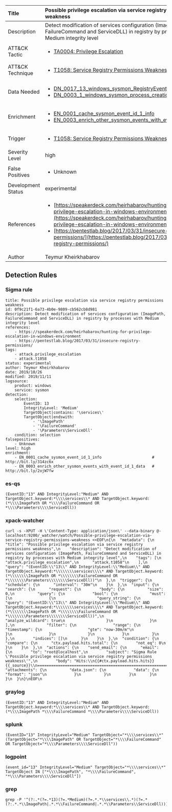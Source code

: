 | Title                | Possible privilege escalation via service registry permissions weakness                                                                                                                                                 |
|:---------------------|:------------------------------------------------------------------------------------------------------------------------------------------------------------|
| Description          | Detect modification of services configuration (ImagePath, FailureCommand and ServiceDLL) in registry by processes with Medium integrity level                                                                                                                                           |
| ATT&amp;CK Tactic    |  <ul><li>[TA0004: Privilege Escalation](https://attack.mitre.org/tactics/TA0004)</li></ul>  |
| ATT&amp;CK Technique | <ul><li>[T1058: Service Registry Permissions Weakness](https://attack.mitre.org/techniques/T1058)</li></ul>  |
| Data Needed          | <ul><li>[DN_0017_13_windows_sysmon_RegistryEvent](../Data_Needed/DN_0017_13_windows_sysmon_RegistryEvent.md)</li><li>[DN_0003_1_windows_sysmon_process_creation](../Data_Needed/DN_0003_1_windows_sysmon_process_creation.md)</li></ul>  |
| Enrichment |<ul><li>[EN_0001_cache_sysmon_event_id_1_info](../Enrichments/EN_0001_cache_sysmon_event_id_1_info.md)</li><li>[EN_0003_enrich_other_sysmon_events_with_event_id_1_data](../Enrichments/EN_0003_enrich_other_sysmon_events_with_event_id_1_data.md)</li></ul> |
| Trigger              | <ul><li>[T1058: Service Registry Permissions Weakness](../Triggers/T1058.md)</li></ul>  |
| Severity Level       | high |
| False Positives      | <ul><li>Unknown</li></ul>  |
| Development Status   | experimental |
| References           | <ul><li>[https://speakerdeck.com/heirhabarov/hunting-for-privilege-escalation-in-windows-environment](https://speakerdeck.com/heirhabarov/hunting-for-privilege-escalation-in-windows-environment)</li><li>[https://pentestlab.blog/2017/03/31/insecure-registry-permissions/](https://pentestlab.blog/2017/03/31/insecure-registry-permissions/)</li></ul>  |
| Author               | Teymur Kheirkhabarov |


## Detection Rules

### Sigma rule

```
title: Possible privilege escalation via service registry permissions weakness
id: 0f9c21f1-6a73-4b0e-9809-cb562cb8d981
description: Detect modification of services configuration (ImagePath, FailureCommand and ServiceDLL) in registry by processes with Medium integrity level
references:
    - https://speakerdeck.com/heirhabarov/hunting-for-privilege-escalation-in-windows-environment
    - https://pentestlab.blog/2017/03/31/insecure-registry-permissions/
tags:
    - attack.privilege_escalation
    - attack.t1058
status: experimental
author: Teymur Kheirkhabarov
date: 2019/10/26
modified: 2019/11/11
logsource:
    product: windows
    service: sysmon
detection:
    selection:
        EventID: 13
        IntegrityLevel: 'Medium'
        TargetObject|contains: '\services\'
        TargetObject|endswith:
            - '\ImagePath'
            - '\FailureCommand'
            - '\Parameters\ServiceDll'
    condition: selection
falsepositives:
    - Unknown
level: high
enrichment:
    - EN_0001_cache_sysmon_event_id_1_info                      # http://bit.ly/314zc6x
    - EN_0003_enrich_other_sysmon_events_with_event_id_1_data   # http://bit.ly/2ojW7fw

```





### es-qs
    
```
(EventID:"13" AND IntegrityLevel:"Medium" AND TargetObject.keyword:*\\\\services\\* AND TargetObject.keyword:(*\\\\ImagePath OR *\\\\FailureCommand OR *\\\\Parameters\\\\ServiceDll))
```


### xpack-watcher
    
```
curl -s -XPUT -H \'Content-Type: application/json\' --data-binary @- localhost:9200/_watcher/watch/Possible-privilege-escalation-via-service-registry-permissions-weakness <<EOF\n{\n  "metadata": {\n    "title": "Possible privilege escalation via service registry permissions weakness",\n    "description": "Detect modification of services configuration (ImagePath, FailureCommand and ServiceDLL) in registry by processes with Medium integrity level",\n    "tags": [\n      "attack.privilege_escalation",\n      "attack.t1058"\n    ],\n    "query": "(EventID:\\"13\\" AND IntegrityLevel:\\"Medium\\" AND TargetObject.keyword:*\\\\\\\\services\\\\* AND TargetObject.keyword:(*\\\\\\\\ImagePath OR *\\\\\\\\FailureCommand OR *\\\\\\\\Parameters\\\\\\\\ServiceDll))"\n  },\n  "trigger": {\n    "schedule": {\n      "interval": "30m"\n    }\n  },\n  "input": {\n    "search": {\n      "request": {\n        "body": {\n          "size": 0,\n          "query": {\n            "bool": {\n              "must": [\n                {\n                  "query_string": {\n                    "query": "(EventID:\\"13\\" AND IntegrityLevel:\\"Medium\\" AND TargetObject.keyword:*\\\\\\\\services\\\\* AND TargetObject.keyword:(*\\\\\\\\ImagePath OR *\\\\\\\\FailureCommand OR *\\\\\\\\Parameters\\\\\\\\ServiceDll))",\n                    "analyze_wildcard": true\n                  }\n                }\n              ],\n              "filter": {\n                "range": {\n                  "timestamp": {\n                    "gte": "now-30m/m"\n                  }\n                }\n              }\n            }\n          }\n        },\n        "indices": []\n      }\n    }\n  },\n  "condition": {\n    "compare": {\n      "ctx.payload.hits.total": {\n        "not_eq": 0\n      }\n    }\n  },\n  "actions": {\n    "send_email": {\n      "email": {\n        "to": "root@localhost",\n        "subject": "Sigma Rule \'Possible privilege escalation via service registry permissions weakness\'",\n        "body": "Hits:\\n{{#ctx.payload.hits.hits}}{{_source}}\\n================================================================================\\n{{/ctx.payload.hits.hits}}",\n        "attachments": {\n          "data.json": {\n            "data": {\n              "format": "json"\n            }\n          }\n        }\n      }\n    }\n  }\n}\nEOF\n
```


### graylog
    
```
(EventID:"13" AND IntegrityLevel:"Medium" AND TargetObject.keyword:*\\\\services\\* AND TargetObject.keyword:(*\\\\ImagePath *\\\\FailureCommand *\\\\Parameters\\\\ServiceDll))
```


### splunk
    
```
(EventID="13" IntegrityLevel="Medium" TargetObject="*\\\\services\\*" (TargetObject="*\\\\ImagePath" OR TargetObject="*\\\\FailureCommand" OR TargetObject="*\\\\Parameters\\\\ServiceDll"))
```


### logpoint
    
```
(event_id="13" IntegrityLevel="Medium" TargetObject="*\\\\services\\*" TargetObject IN ["*\\\\ImagePath", "*\\\\FailureCommand", "*\\\\Parameters\\\\ServiceDll"])
```


### grep
    
```
grep -P '^(?:.*(?=.*13)(?=.*Medium)(?=.*.*\\services\\.*)(?=.*(?:.*.*\\ImagePath|.*.*\\FailureCommand|.*.*\\Parameters\\ServiceDll)))'
```



